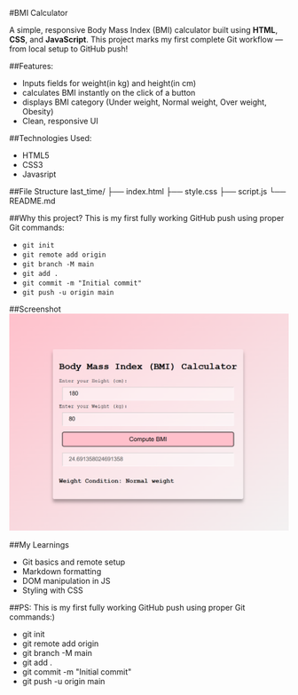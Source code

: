 #BMI Calculator

A simple, responsive Body Mass Index (BMI) calculator built using **HTML**, **CSS**, and **JavaScript**. This project marks my first complete Git workflow — from local setup to GitHub push!

##Features:
- Inputs fields for weight(in kg) and height(in cm)
- calculates BMI instantly on the click of a button
- displays BMI category (Under weight, Normal weight, Over weight, Obesity)
- Clean, responsive UI

##Technologies Used:
- HTML5
- CSS3
- Javasript

##File Structure
last_time/
├── index.html
├── style.css
├── script.js
└── README.md

##Why this project?
This is my first fully working GitHub push using proper Git commands:
- `git init`
- `git remote add origin`
- `git branch -M main`
- `git add .`
- `git commit -m "Initial commit"`
- `git push -u origin main`

##Screenshot
![bmi](image.png)

##My Learnings
- Git basics and remote setup 
- Markdown formatting 
- DOM manipulation in JS 
- Styling with CSS

##PS: This is my first fully working GitHub push using proper Git commands:)
- git init
- git remote add origin
- git branch -M main
- git add .
- git commit -m "Initial commit"
- git push -u origin main